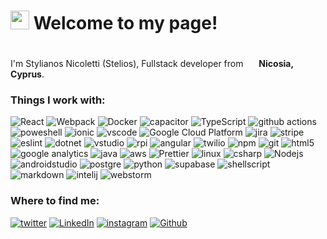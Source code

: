 <h1><img src="https://emojis.slackmojis.com/emojis/images/1531849430/4246/blob-sunglasses.gif?1531849430" width="30"/> Welcome to my page!</h1>


<p> </br> I'm Stylianos Nicoletti (Stelios), Fullstack developer from <img src="https://cdn-icons-png.flaticon.com/512/299/299946.png" width="17"/> <b>Nicosia, Cyprus</b>. </p>
<h3>Things I work with:</h3>
<p>
  <img alt="React" src="https://img.shields.io/badge/-React-45b8d8?style=flat-square&logo=react&logoColor=white" />
  <img alt="Webpack" src="https://img.shields.io/badge/-Webpack-8DD6F9?style=flat-square&logo=webpack&logoColor=white" /> 
  <img alt="Docker" src="https://img.shields.io/badge/-Docker-46a2f1?style=flat-square&logo=docker&logoColor=white" />
  <img alt="capacitor" src="https://img.shields.io/badge/Capacitor-119EFF?style=flat-square&logo=Capacitor&logoColor=white" />
  <img alt="TypeScript" src="https://img.shields.io/badge/-TypeScript-007ACC?style=flat-square&logo=typescript&logoColor=white" />
  <img alt="github actions" src="https://img.shields.io/badge/-Github_Actions-2088FF?style=flat-square&logo=github-actions&logoColor=white" />
  <img alt="poweshell" src="https://img.shields.io/badge/powershell-5391FE?style=flat-square&logo=powershell&logoColor=white" />
  <img alt="ionic" src="https://img.shields.io/badge/Ionic-3880FF?style=flat-square&logo=ionic&logoColor=white" />
  <img alt="vscode" src="https://img.shields.io/badge/Visual_Studio_Code-0078D4?style=flat-square&logo=visual%20studio%20code&logoColor=white" />
  <img alt="Google Cloud Platform" src="https://img.shields.io/badge/-Google_Cloud_Platform-1a73e8?style=flat-square&logo=google-cloud&logoColor=white" />
  <img alt="jira" src="https://img.shields.io/badge/Jira-0052CC?style=flat-square&logo=Jira&logoColor=white" />
  <img alt="stripe" src="https://img.shields.io/badge/Stripe-626CD9?style=flat-square&logo=Stripe&logoColor=white" />
  <img alt="eslint" src="https://img.shields.io/badge/eslint-3A33D1?style=flat-square&logo=eslint&logoColor=white" />
  <img alt="dotnet" src="https://img.shields.io/badge/.NET-5C2D91?style=flat-square&logo=.net&logoColor=white" />
  <img alt="vstudio" src="https://img.shields.io/badge/Visual_Studio-5C2D91?style=flat-square&logo=visual%20studio&logoColor=white" />
  <img alt="rpi" src="https://img.shields.io/badge/Raspberry%20Pi-A22846?style=flat-square&logo=Raspberry%20Pi&logoColor=white" />
  <img alt="angular" src="https://img.shields.io/badge/-Angular-DD0031?style=flat-square&logo=angular&logoColor=white" />
  <img alt="twilio" src="https://img.shields.io/badge/Twilio-F22F46?style=flat-square&logo=Twilio&logoColor=white" />
  <img alt="npm" src="https://img.shields.io/badge/-NPM-CB3837?style=flat-square&logo=npm&logoColor=white" />
  <img alt="git" src="https://img.shields.io/badge/-Git-F05032?style=flat-square&logo=git&logoColor=white" />
  <img alt="html5" src="https://img.shields.io/badge/-HTML5-E34F26?style=flat-square&logo=html5&logoColor=white" />
  <img alt="google analytics" src="https://img.shields.io/badge/Google%20Analytics-E37400?style=flat-square&logo=google%20analytics&logoColor=white" />
  <img alt="java" src="https://img.shields.io/badge/Java-ED8B00?style=flat-square&logo=openjdk&logoColor=white" />
  <img alt="aws" src="https://img.shields.io/badge/Amazon_AWS-FF9900?style=flat-square&logo=amazonaws&logoColor=white" />
  <img alt="Prettier" src="https://img.shields.io/badge/-Prettier-F7B93E?style=flat-square&logo=prettier&logoColor=white" />
  <img alt="linux" src="https://img.shields.io/badge/Linux-FCC624?style=flat-square&logo=linux&logoColor=white" />
  <img alt="csharp" src="https://img.shields.io/badge/C%23-239120?style=flat-square&logo=c-sharp&logoColor=white" />
  <img alt="Nodejs" src="https://img.shields.io/badge/-Nodejs-43853d?style=flat-square&logo=Node.js&logoColor=white" />
  <img alt="androidstudio" src="https://img.shields.io/badge/Android_Studio-3DDC84?style=flat-square&logo=android-studio&logoColor=white" />
  <img alt="postgre" src="https://img.shields.io/badge/PostgreSQL-316192?style=flat-square&logo=postgresql&logoColor=white" />
  <img alt="python" src="https://img.shields.io/badge/Python-14354C?style=flat-square&logo=python&logoColor=white" />
  <img alt="supabase" src="https://img.shields.io/badge/Supabase-181818?style=flat-square&logo=supabase&logoColor=white" />
  <img alt="shellscript" src="https://img.shields.io/badge/Shell_Script-121011?style=flat-square&logo=gnu-bash&logoColor=white" />
  <img alt="markdown" src="https://img.shields.io/badge/Markdown-000000?style=flat-square&logo=markdown&logoColor=white" />
  <img alt="intelij" src="https://img.shields.io/badge/IntelliJ_IDEA-000000.svg?style=flat-square&logo=intellij-idea&logoColor=white" />
  <img alt="webstorm" src="https://img.shields.io/badge/WebStorm-000000?style=flat-square&logo=WebStorm&logoColor=white" />

</p>
<h3>Where to find me:</h3>
<p>
  <a href="https://twitter.com/stelios_nic" target="_blank"><img alt="twitter" src="	https://img.shields.io/badge/Twitter-1DA1F2?style=for-the-badge&logo=twitter&logoColor=white" /></a>
  <a href="https://www.linkedin.com/in/stylianos-nicoletti-906970115" target="_blank"><img alt="LinkedIn" src="https://img.shields.io/badge/linkedin-%230077B5.svg?&style=for-the-badge&logo=linkedin&logoColor=white" /></a> 
  <a href="https://www.instagram.com/stelios.nicoletti" target="_blank"><img alt="instagram" src="https://img.shields.io/badge/Instagram-E4405F?style=for-the-badge&logo=instagram&logoColor=white" /></a> 
  <a href="https://github.com/stylianosnicoletti" target="_blank"><img alt="Github" src="https://img.shields.io/badge/GitHub-%2312100E.svg?&style=for-the-badge&logo=Github&logoColor=white" /></a>
</p>
